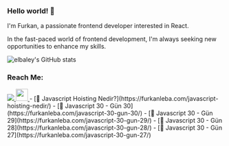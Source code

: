 ### Hello world! 👋

I'm Furkan, a passionate frontend developer interested in React. 

In the fast-paced world of frontend development, I'm always seeking new opportunities to enhance my skills.

![elbaley's GitHub stats](https://github-readme-streak-stats.herokuapp.com/?user=elbaley&theme=dark)


### Reach Me:

<a href="https://www.linkedin.com/in/furkan-leba-24ba1227a/">
<img src="https://img.shields.io/badge/LinkedIn-0077B5?style=for-the-badge&logo=linkedin&logoColor=white"/> 
</a>
<a href="mailto:lebafurkan@outlook.com">
<img style="height:28px" src="https://camo.githubusercontent.com/0f3aa1f457bb92fbd2411761262ce1fb0f766ed74a4f4289bfc4a0b6024335d6/68747470733a2f2f6564656e742e6769746875622e696f2f537570657254696e7949636f6e732f696d616765732f7376672f656d61696c2e737667"/> 
</a>  - [🔗 Javascript Hoisting Nedir?](https://furkanleba.com/javascript-hoisting-nedir/)
  - [🔗 Javascript 30 - Gün 30](https://furkanleba.com/javascript-30-gun-30/)
  - [🔗 Javascript 30 - Gün 29](https://furkanleba.com/javascript-30-gun-29/)
  - [🔗 Javascript 30 - Gün 28](https://furkanleba.com/javascript-30-gun-28/)
  - [🔗 Javascript 30 - Gün 27](https://furkanleba.com/javascript-30-gun-27/)
